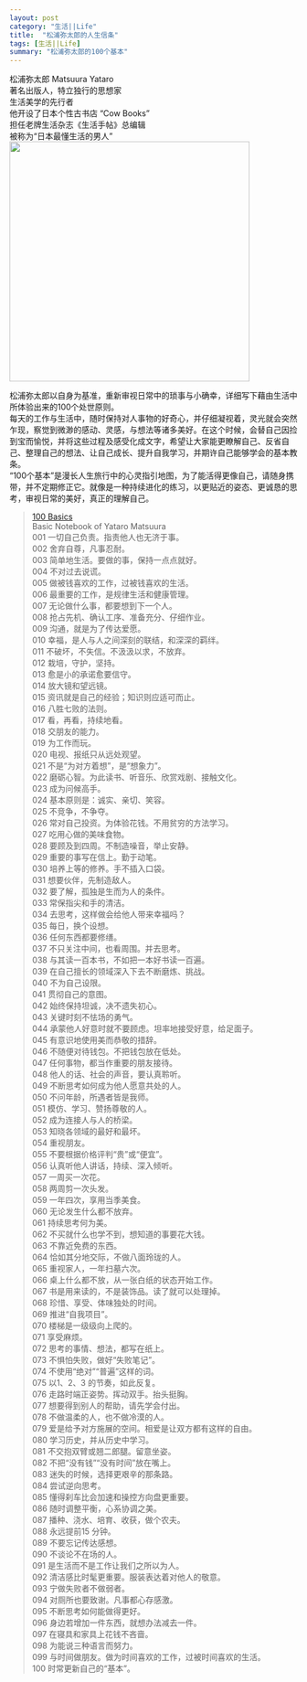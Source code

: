 ```yaml
---
layout: post
category: "生活||Life"
title:  "松浦弥太郎的人生信条"
tags: [生活||Life]
summary: "松浦弥太郎的100个基本"
---
```

松浦弥太郎 Matsuura Yataro    
著名出版人，特立独行的思想家    
生活美学的先行者    
他开设了日本个性古书店 “Cow Books”    
担任老牌生活杂志《生活手帖》总编辑    
被称为“日本最懂生活的男人”        
   <img alt="" border="0" src="http://ww2.sinaimg.cn/mw690/4df62ff3gw1et731f2lsqj20dc0lnjuj.jpg" width=420px> 

松浦弥太郎以自身为基准，重新审视日常中的琐事与小确幸，详细写下藉由生活中所体验出来的100个处世原则。    
每天的工作与生活中，随时保持对人事物的好奇心，并仔细凝视着，灵光就会突然乍现，察觉到微渺的感动、灵感，与想法等诸多美好。在这个时候，会替自己因捡到宝而愉悦，并将这些过程及感受化成文字，希望让大家能更瞭解自己、反省自己、整理自己的想法、让自己成长、提升自我学习，并期许自己能够学会的基本教条。    
“100个基本”是漫长人生旅行中的心灵指引地图，为了能活得更像自己，请随身携带，并不定期修正它。就像是一种持续进化的练习，以更贴近的姿态、更诚恳的思考，审视日常的美好，真正的理解自己。    

> [100 Basics](http://book.douban.com/subject/24736458/)    
Basic Notebook of Yataro Matsuura    
001 一切自己负责。指责他人也无济于事。    
002 舍弃自尊，凡事忍耐。    
003 简单地生活。要做的事，保持一点点就好。    
004 不对过去说谎。    
005 做被钱喜欢的工作，过被钱喜欢的生活。    
006 最重要的工作，是规律生活和健康管理。    
007 无论做什么事，都要想到下一个人。    
008 抢占先机、确认工序、准备充分、仔细作业。    
009 沟通，就是为了传达爱愿。    
010 幸福，是人与人之间深刻的联结，和深深的羁绊。    
011 不破坏，不失信。不汲汲以求，不放弃。    
012 栽培，守护，坚持。    
013 愈是小的承诺愈要信守。    
014 放大镜和望远镜。    
015 资讯就是自己的经验；知识则应适可而止。    
016 八胜七败的法则。    
017 看，再看，持续地看。    
018 交朋友的能力。    
019 为工作而玩。    
020 电视、报纸只从远处观望。    
021 不是“为对方着想”，是“想象力”。    
022 磨砺心智。为此读书、听音乐、欣赏戏剧、接触文化。    
023 成为问候高手。    
024 基本原则是：诚实、亲切、笑容。    
025 不竞争，不争夺。    
026 常对自己投资。为体验花钱。不用贫穷的方法学习。    
027 吃用心做的美味食物。    
028 要顾及到四周。不制造噪音，举止安静。    
029 重要的事写在信上。勤于动笔。    
030 培养上等的修养。手不插入口袋。    
031 想要伙伴，先制造敌人。    
032 要了解，孤独是生而为人的条件。    
033 常保指尖和手的清洁。    
034 去思考，这样做会给他人带来幸福吗？    
035 每日，换个设想。    
036 任何东西都要修缮。    
037 不只关注中间，也看周围。并去思考。    
038 与其读一百本书，不如把一本好书读一百遍。    
039 在自己擅长的领域深入下去不断磨炼、挑战。    
040 不为自己设限。    
041 贯彻自己的意图。    
042 始终保持坦诚，决不遗失初心。    
043 关键时刻不怯场的勇气。    
044 承蒙他人好意时就不要顾虑。坦率地接受好意，给足面子。    
045 有意识地使用美而恭敬的措辞。    
046 不随便对待钱包。不把钱包放在低处。    
047 任何事物，都当作重要的朋友接待。    
048 他人的话、社会的声音，要认真聆听。    
049 不断思考如何成为他人愿意共处的人。    
050 不问年龄，所遇者皆是我师。    
051 模仿、学习、赞扬尊敬的人。    
052 成为连接人与人的桥梁。    
053 知晓各领域的最好和最坏。    
054 重视朋友。    
055 不要根据价格评判“贵”或“便宜”。    
056 认真听他人讲话，持续、深入倾听。    
057 一周买一次花。    
058 两周剪一次头发。    
059 一年四次，享用当季美食。    
060 无论发生什么都不放弃。    
061 持续思考何为美。    
062 不买就什么也学不到，想知道的事要花大钱。    
063 不靠近免费的东西。    
064 恰如其分地交际，不做八面玲珑的人。    
065 重视家人，一年扫墓六次。    
066 桌上什么都不放，从一张白纸的状态开始工作。    
067 书是用来读的，不是装饰品。读了就可以处理掉。    
068 珍惜、享受、体味独处的时间。    
069 推进“自我项目”。    
070 楼梯是一级级向上爬的。    
071 享受麻烦。    
072 思考的事情、想法，都写在纸上。    
073 不惧怕失败，做好“失败笔记”。    
074 不使用“绝对”“普遍”这样的词。    
075 以1、2、3 的节奏，如此反复。    
076 走路时端正姿势。挥动双手。抬头挺胸。    
077 想要得到别人的帮助，请先学会付出。    
078 不做温柔的人，也不做冷漠的人。    
079 爱是给予对方施展的空间。相爱是让双方都有这样的自由。    
080 学习历史，并从历史中学习。    
081 不交抱双臂或翘二郎腿。留意坐姿。    
082 不把“没有钱”“没有时间”放在嘴上。    
083 迷失的时候，选择更艰辛的那条路。    
084 尝试逆向思考。    
085 懂得刹车比会加速和操控方向盘更重要。    
086 随时调整平衡，心系协调之美。    
087 播种、浇水、培育、收获，做个农夫。    
088 永远提前15 分钟。    
089 不要忘记传达感想。    
090 不谈论不在场的人。    
091 是生活而不是工作让我们之所以为人。    
092 清洁感比时髦更重要。服装表达着对他人的敬意。    
093 宁做失败者不做弱者。    
094 对厕所也要致谢。凡事都心存感激。    
095 不断思考如何能做得更好。    
096 身边若增加一件东西，就想办法减去一件。    
097 在寝具和家具上花钱不吝啬。    
098 为能说三种语言而努力。    
099 与时间做朋友。做为时间喜欢的工作，过被时间喜欢的生活。    
100 时常更新自己的“基本”。    
